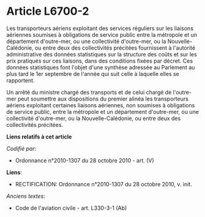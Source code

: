 # Article L6700-2

Les transporteurs aériens exploitant des services réguliers sur les liaisons aériennes soumises à obligations de service
public entre la métropole et un département d'outre-mer, ou une collectivité d'outre-mer, ou la Nouvelle-Calédonie, ou entre
deux des collectivités précitées fournissent à l'autorité administrative des données statistiques sur la structure des coûts
et sur les prix pratiqués sur ces liaisons, dans des conditions fixées par décret. Ces données statistiques font l'objet
d'une synthèse adressée au Parlement au plus tard le 1er septembre de l'année qui suit celle à laquelle elles se rapportent.

Un arrêté du ministre chargé des transports et de celui chargé de l'outre-mer peut soumettre aux dispositions du premier
alinéa les transporteurs aériens exploitant certaines liaisons aériennes, non soumises à obligations de service public, entre
la métropole et un département d'outre-mer, ou une collectivité d'outre-mer, ou la Nouvelle-Calédonie, ou entre deux des
collectivités précitées.

**Liens relatifs à cet article**

_Codifié par_:

  - Ordonnance n°2010-1307 du 28 octobre 2010 - art. (V)

**Liens**:

  - RECTIFICATION: Ordonnance n°2010-1307 du 28 octobre 2010, v. init.

_Anciens textes_:

  - Code de l'aviation civile - art. L330-3-1 (Ab)
